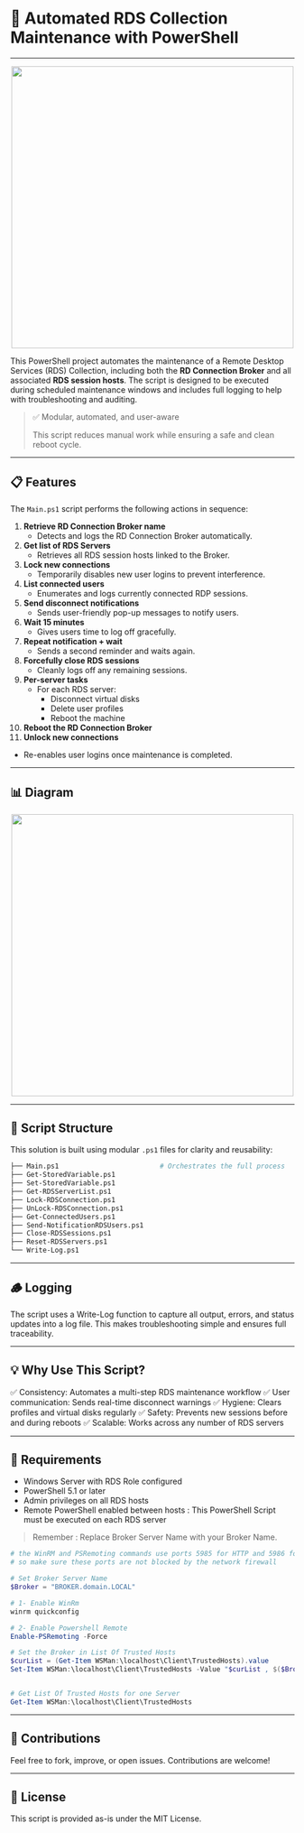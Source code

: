 
# 🔧 Automated RDS Collection Maintenance with PowerShell
---
<p align="center">
   <img src="https://github.com/user-attachments/assets/84e6ceb7-5688-493c-9409-8613d104e1f7" style="display: block; margin: 0 auto; width: 500px;">
</p>


This PowerShell project automates the maintenance of a Remote Desktop Services (RDS) Collection, including both the **RD Connection Broker** and all associated **RDS session hosts**. The script is designed to be executed during scheduled maintenance windows and includes full logging to help with troubleshooting and auditing.

> ✅ Modular, automated, and user-aware
> 
> This script reduces manual work while ensuring a safe and clean reboot cycle.
> 


---

## 📋 Features

The `Main.ps1` script performs the following actions in sequence:

1. **Retrieve RD Connection Broker name**
   - Detects and logs the RD Connection Broker automatically.
2. **Get list of RDS Servers**
   - Retrieves all RDS session hosts linked to the Broker.
3. **Lock new connections**
   - Temporarily disables new user logins to prevent interference.
4. **List connected users**
   - Enumerates and logs currently connected RDP sessions.
5. **Send disconnect notifications**
   - Sends user-friendly pop-up messages to notify users.
6. **Wait 15 minutes**
   - Gives users time to log off gracefully.
7. **Repeat notification + wait**
   - Sends a second reminder and waits again.
8. **Forcefully close RDS sessions**
   - Cleanly logs off any remaining sessions.
9. **Per-server tasks**
   - For each RDS server:
     - Disconnect virtual disks
     - Delete user profiles
     - Reboot the machine
10. **Reboot the RD Connection Broker**
11. **Unlock new connections**
   - Re-enables user logins once maintenance is completed.

---
## 📊 Diagram
<p align="center">
<img src="https://github.com/user-attachments/assets/3a824448-26f2-4396-af83-548d988d526c" style="display: block; margin: 0 auto; width: 500px;">
</p>

---

## 🧱 Script Structure

This solution is built using modular `.ps1` files for clarity and reusability:

```bash
├── Main.ps1                         # Orchestrates the full process
├── Get-StoredVariable.ps1
├── Set-StoredVariable.ps1
├── Get-RDSServerList.ps1
├── Lock-RDSConnection.ps1
├── UnLock-RDSConnection.ps1
├── Get-ConnectedUsers.ps1
├── Send-NotificationRDSUsers.ps1
├── Close-RDSSessions.ps1
├── Reset-RDSServers.ps1
└── Write-Log.ps1
```

---

## 🪵 Logging
The script uses a Write-Log function to capture all output, errors, and status updates into a log file. This makes troubleshooting simple and ensures full traceability.

---

## 💡 Why Use This Script?
✅ Consistency: Automates a multi-step RDS maintenance workflow
✅ User communication: Sends real-time disconnect warnings
✅ Hygiene: Clears profiles and virtual disks regularly
✅ Safety: Prevents new sessions before and during reboots
✅ Scalable: Works across any number of RDS servers

---

## 📌 Requirements
- Windows Server with RDS Role configured
- PowerShell 5.1 or later
- Admin privileges on all RDS hosts
- Remote PowerShell enabled between hosts : This PowerShell Script must be executed on each RDS server

> Remember : Replace Broker Server Name with your Broker Name.

```PowerShell
# the WinRM and PSRemoting commands use ports 5985 for HTTP and 5986 for HTTPS
# so make sure these ports are not blocked by the network firewall

# Set Broker Server Name
$Broker = "BROKER.domain.LOCAL"

# 1- Enable WinRm
winrm quickconfig

# 2- Enable Powershell Remote
Enable-PSRemoting -Force

# Set the Broker in List Of Trusted Hosts
$curList = (Get-Item WSMan:\localhost\Client\TrustedHosts).value
Set-Item WSMan:\localhost\Client\TrustedHosts -Value "$curList , $($Broker)"


# Get List Of Trusted Hosts for one Server
Get-Item WSMan:\localhost\Client\TrustedHosts
```

---

## 🙌 Contributions
Feel free to fork, improve, or open issues. Contributions are welcome!

---

## 📄 License
This script is provided as-is under the MIT License.
